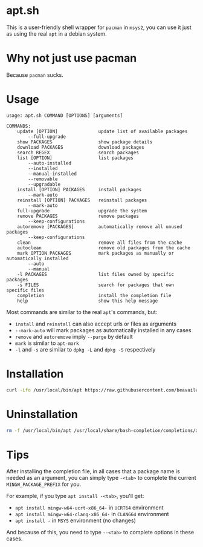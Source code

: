 # apt.sh
This is a user-friendly shell wrapper for `pacman` in `msys2`, you can use it just as using the real `apt` in a debian system.

# Why not just use pacman
Because `pacman` sucks.

# Usage
```
usage: apt.sh COMMAND [OPTIONS] [arguments]

COMMANDS:
    update [OPTION]               update list of available packages
        --full-upgrade
    show PACKAGES                 show package details
    download PACKAGES             download packages
    search REGEX                  search packages
    list [OPTION]                 list packages
        --auto-installed
        --installed
        --manual-installed
        --removable
        --upgradable
    install [OPTION] PACKAGES     install packages
        --mark-auto
    reinstall [OPTION] PACKAGES   reinstall packages
        --mark-auto
    full-upgrade                  upgrade the system
    remove PACKAGES               remove packages
        --keep-configurations
    autoremove [PACKAGES]         automatically remove all unused packages
        --keep-configurations
    clean                         remove all files from the cache
    autoclean                     remove old packages from the cache
    mark OPTION PACKAGES          mark packages as manually or automatically installed
        --auto
        --manual
    -l PACKAGES                   list files owned by specific packages
    -s FILES                      search for packages that own specific files
    completion                    install the completion file
    help                          show this help message
```
Most commands are similar to the real `apt`'s commands, but:
- `install` and `reinstall` can also accept urls or files as arguments
- `--mark-auto` will mark packages as automatically installed in any cases
- `remove` and `autoremove` imply `--purge` by default
- `mark` is similar to `apt-mark`
- `-l` and `-s` are similar to `dpkg -L` and `dpkg -S` respectively

# Installation
```bash
curl -Lfo /usr/local/bin/apt https://raw.githubusercontent.com/beavailable/apt.sh/main/apt.sh
```

# Uninstallation
```bash
rm -f /usr/local/bin/apt /usr/local/share/bash-completion/completions/apt
```

# Tips
After installing the completion file, in all cases that a package name is needed as an argument, you can simply type `-<tab>` to complete the current `MINGW_PACKAGE_PREFIX` for you.

For example, if you type `apt install -<tab>`, you'll get:
- `apt install mingw-w64-ucrt-x86_64-` in `UCRT64` environment
- `apt install mingw-w64-clang-x86_64-` in `CLANG64` environment
- `apt install -` in `MSYS` environment (no changes)

And because of this, you need to type `--<tab>` to complete options in these cases.

